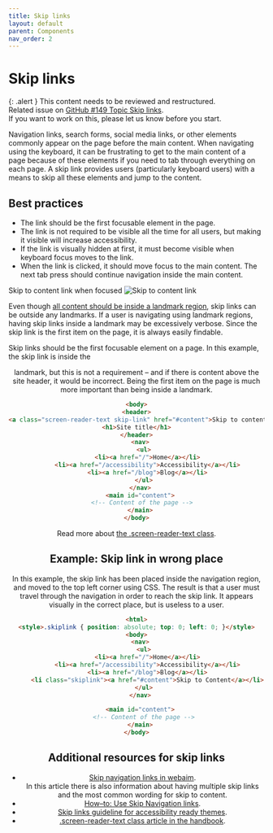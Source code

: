 ```yaml
---
title: Skip links
layout: default
parent: Components
nav_order: 2
---
```


# Skip links

{: .alert }
This content needs to be reviewed and restructured.  
Related issue on [GitHub #149 Topic Skip links](https://github.com/wpaccessibility/wp-a11y-docs/issues/149).  
If you want to work on this, please let us know before you start.

Navigation links, search forms, social media links, or other elements commonly appear on the page before the main content. When navigating using the keyboard, it can be frustrating to get to the main content of a page because of these elements if you need to tab through everything on each page. A skip link provides users (particularly keyboard users) with a means to skip all these elements and jump to the content.

## Best practices

- The link should be the first focusable element in the page.
- The link is not required to be visible all the time for all users, but making it visible will increase accessibility.
- If the link is visually hidden at first, it must become visible when keyboard focus moves to the link.
- When the link is clicked, it should move focus to the main content. The next tab press should continue navigation inside the main content.

Skip to content link when focused
![Skip to content link]({{site.baseurl}}/assets/images/skip-link.png)

Even though [all content should be inside a landmark region](https://make.wordpress.org/accessibility/handbook/best-practices/markup/aria-landmarks/), skip links can be outside any landmarks. If a user is navigating using landmark regions, having skip links inside a landmark may be excessively verbose. Since the skip link is the first item on the page, it is always easily findable.

Skip links should be the first focusable element on a page. In this example, the skip link is inside the <header> landmark, but this is not a requirement – and if there is content above the site header, it would be incorrect. Being the first item on the page is much more important than being inside a landmark.

```html
<body>
<header>
<a class="screen-reader-text skip-link" href="#content">Skip to content</a>
<h1>Site title</h1>
</header>
  <nav>
    <ul>
      <li><a href="/">Home</a></li>
      <li><a href="/accessibility">Accessibility</a></li>
      <li><a href="/blog">Blog</a></li>
    </ul>
  </nav>
  <main id="content">
    <!-- Content of the page --> 
  </main>
</body>
```

Read more about [the .screen-reader-text class](https://make.wordpress.org/accessibility/handbook/best-practices/markup/the-css-class-screen-reader-text/).

## Example: Skip link in wrong place

In this example, the skip link has been placed inside the navigation region, and moved to the top left corner using CSS. The result is that a user must travel through the navigation in order to reach the skip link. It appears visually in the correct place, but is useless to a user.

```html
<html>
<style>.skiplink { position: absolute; top: 0; left: 0; }</style>
<body>
  <nav>
    <ul>
      <li><a href="/">Home</a></li>
      <li><a href="/accessibility">Accessibility</a></li>
      <li><a href="/blog">Blog</a></li>
      <li class="skiplink"><a href="#content">Skip to Content</a></li>
    </ul>
  </nav>

  <main id="content">
    <!-- Content of the page -->
  </main>
</body>
```

## Additional resources for skip links

- [Skip navigation links in webaim](https://webaim.org/techniques/skipnav/).  
  In this article there is also information about having multiple skip links and the most common wording for skip to content.
- [How–to: Use Skip Navigation links](https://www.a11yproject.com/posts/2013-05-11-skip-nav-links/).
- [Skip links guideline for accessibility ready themes](https://make.wordpress.org/themes/handbook/review/accessibility/required/#skip-links%E2%80%9D).
- [.screen-reader-text class article in the handbook](https://make.wordpress.org/accessibility/handbook/best-practices/markup/the-css-class-screen-reader-text/).

